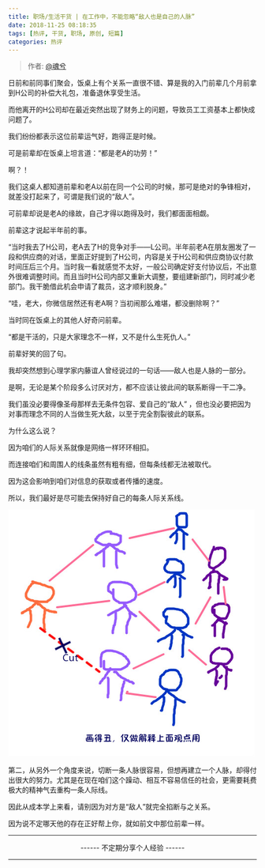 ```yaml
---
title: 职场/生活干货 | 在工作中，不能忽略“敌人也是自己的人脉”
date: 2018-11-25 08:18:35
tags: [热评, 干货, 职场, 原创, 短篇]
categories: 热评
---
```


> 作者: [@魂兮](http://weibo.com/paigu77)

日前和前同事们聚会，饭桌上有个关系一直很不错、算是我的入门前辈几个月前拿到H公司的补偿大礼包，准备退休享受生活。

而他离开的H公司却在最近突然出现了财务上的问题，导致员工工资基本上都快成问题了。

我们纷纷都表示这位前辈运气好，跑得正是时候。

可是前辈却在饭桌上坦言道：“都是老A的功劳！”

啊？！

我们这桌人都知道前辈和老A以前在同一个公司的时候，那可是绝对的争锋相对，就差没打起来了，可谓是我们说的“敌人”。

可前辈却说是老A的缘故，自己才得以跑得及时，我们都面面相觑。

前辈这才说起半年前的事。

“当时我去了H公司，老A去了H的竞争对手——L公司。半年前老A在朋友圈发了一段和供应商的对话，里面正好提到了H公司，内容是关于H公司和供应商协议付款时间压后三个月。当时我一看就感觉不太好，一般公司确定好支付协议后，不出意外很难调整时间。而且当时H公司内部又重新大调整，要组建新部门，同时减少老部门。我干脆借此机会申请了裁员，这才顺利脱身。”

“哇，老大，你微信居然还有老A啊？当初闹那么难堪，都没删除啊？”

当时同在饭桌上的其他人好奇问前辈。

“都是干活的，只是大家理念不一样，又不是什么生死仇人。”

前辈好笑的回了句。

我却突然想到心理学家内藤谊人曾经说过的一句话——敌人也是人脉的一部分。

是啊，无论是某个阶段多么讨厌对方，都不应该让彼此间的联系断得一干二净。

我们虽没必要得像圣母那样去无条件包容、爱自己的“敌人” ，但也没必要把因为对事而理念不同的人当做生死大敌，以至于完全割裂彼此的联系。

为什么这么说？

因为咱们的人际关系就像是网络一样环环相扣。

而连接咱们和周围人的线条虽然有粗有细，但每条线都无法被取代。

因为这会影响到咱们对信息的获取或者传播的速度。

所以，我们最好是尽可能去保持好自己的每条人际关系线。

![职场-生活干货](【职场-生活干货】在工作中，不能忽略“敌人也是自己的人脉”/20181125.jpg)

第二，从另外一个角度来说，切断一条人脉很容易，但想再建立一个人脉，却得付出很大的努力。尤其是在现在咱们这个躁动、相互不容易信任的社会，更需要耗费极大的精神气去重构一条人际线。

因此从成本学上来看，请别因为对方是“敌人”就完全掐断与之关系。

因为说不定哪天他的存在正好帮上你，就如前文中那位前辈一样。

---

<center> ------ 不定期分享个人经验 ------ </center>

---